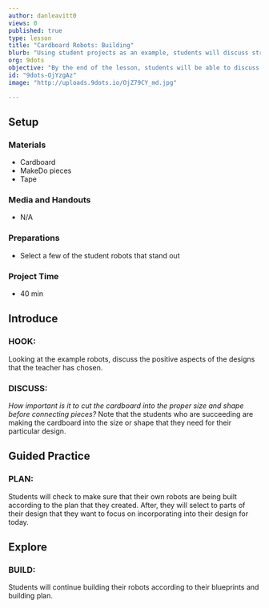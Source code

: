 ```yaml
---
author: danleavitt0
views: 0
published: true
type: lesson
title: "Cardboard Robots: Building"
blurb: "Using student projects as an example, students will discuss strategies for successfully building their robot and put them into practice."
org: 9dots
objective: "By the end of the lesson, students will be able to discuss strategies for building with cardboard, and select two important pieces to finish building."
id: "9dots-OjYzgAz"
image: "http://uploads.9dots.io/OjZ79CY_md.jpg"

---
```


## Setup

### Materials 

- Cardboard
- MakeDo pieces
- Tape

### Media and Handouts

- N/A

### Preparations

- Select a few of the student robots that stand out

### Project Time 

- 40 min

## Introduce

### HOOK:
Looking at the example robots, discuss the positive aspects of the designs that the teacher has chosen. 

### DISCUSS:
_How important is it to cut the cardboard into the proper size and shape before connecting pieces?_
Note that the students who are succeeding are making the cardboard into the size or shape that they need for their particular design.

## Guided Practice

### PLAN:
Students will check to make sure that their own robots are being built according to the plan that they created. After, they will select to parts of their design that they want to focus on incorporating into their design for today.

## Explore

### BUILD:
Students will continue building their robots according to their blueprints and building plan.
